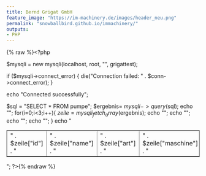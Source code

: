 ```yaml
---
title: Bernd Grigat GmbH
feature_image: "https://im-machinery.de/images/header_neu.png"
permalink: "snowballbird.github.io/immachinery/"
outputs:
- PHP
---
```



{% raw %}<?php

$mysqli = new mysqli(localhost, root, "", grigattest);

if ($mysqli->connect_error) {
  die("Connection failed: " . $conn->connect_error);
}

echo "Connected successfully";


$sql = "SELECT * FROM pumpe";
$ergebnis= $mysqli -> query($sql);
echo "<table border=1>";
for(i=0;i<3;i++){
    $zeile=mysqli_fetch_array($ergebnis);
    echo "<tr><td>" . $zeile["id"] . "</td>";
    echo "<td>" . $zeile["name"] . "</td>";
    echo "<td>" . $zeile["art"] . "</td>";
    echo "<td>" . $zeile["maschine"] . "</td></tr>";
}
echo "</table>";
?>{% endraw %}